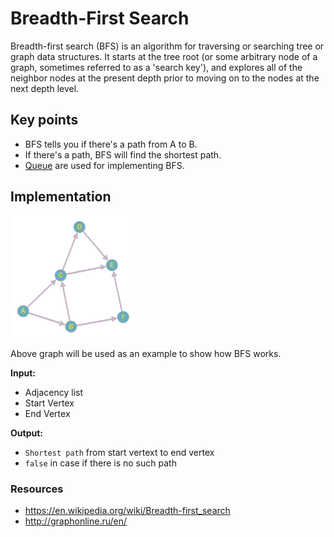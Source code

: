 # Breadth-First Search
Breadth-first search (BFS) is an algorithm for traversing or searching tree or graph data structures. It starts at the tree root (or some arbitrary node of a graph, sometimes referred to as a 'search key'), and explores all of the neighbor nodes at the present depth prior to moving on to the nodes at the next depth level.

## Key points
* BFS tells you if there's a path from A to B.
* If there's a path, BFS will find the shortest path.
* [Queue](15-queue) are used for implementing BFS.

## Implementation
<img width="200" src="graph.png" />

Above graph will be used as an example to show how BFS works.

**Input:**
- Adjacency list
- Start Vertex
- End Vertex

**Output:**
- `Shortest path` from start vertext to end vertex
- `false` in case if there is no such path

### Resources
* https://en.wikipedia.org/wiki/Breadth-first_search
* http://graphonline.ru/en/
